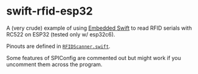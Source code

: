 # swift-rfid-esp32

A (very crude) example of using [Embedded Swift](https://www.swift.org/getting-started/embedded-swift/) to read RFID serials with RC522 on ESP32 (tested only w/ esp32c6).

Pinouts are defined in [`RFIDScanner.swift`](main/RFIDScanner.swift).

Some features of SPIConfig are commented out but might work if you uncomment them across the program.
